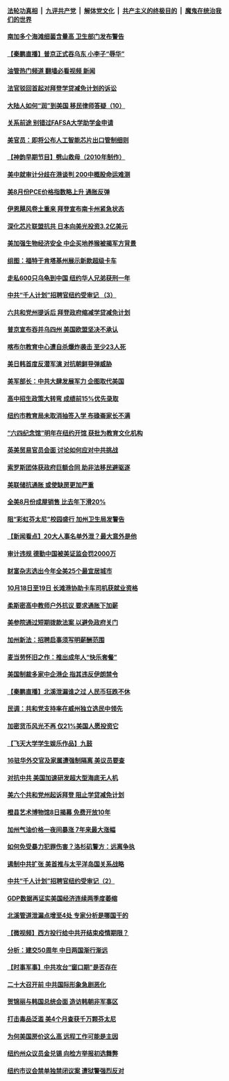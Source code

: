 ####  [法轮功真相](../../../../basic/blob/master/README.md?t=10011102) &nbsp;|&nbsp; [九评共产党](../../../../9ping.md/blob/master/README.md?t=10011102) &nbsp;|&nbsp; [解体党文化](../../../../jtdwh.md/blob/master/README.md?t=10011102)  &nbsp;|&nbsp; [共产主义的终极目的](../../../../gczydzjmd.md/blob/master/README.md?t=10011102) &nbsp;|&nbsp; [魔鬼在统治我们的世界](../../../../mgztzwmdsj.md/blob/master/README.md?t=10011102) 

#### [南加多个海滩细菌含量高 卫生部门发布警告](../pages/nsc412/n13836537.md?t=10011102) 

#### [【秦鹏直播】普京正式吞乌东 小李子“辱华”](../pages/nsc412/n13836434.md?t=10011102) 

#### [油管热门频道 翻墙必看视频 新闻](http://209.250.226.216:81/youtube.html?10011102)

#### [法官驳回首起对拜登学贷减免计划的诉讼](../pages/nsc412/n13836380.md?t=10011102) 

#### [大陆人如何“润”到美国 移民律师答疑（10）](../pages/nsc412/n13836442.md?t=10011102) 

#### [关系前途 别错过FAFSA大学助学金申请](../pages/nsc412/n13836428.md?t=10011102) 

#### [美官员：即将公布人工智能芯片出口管制细则](../pages/nsc412/n13836430.md?t=10011102) 

#### [【神韵早期节目】劈山救母（2010年制作）](../pages/nsc412/n13836386.md?t=10011102) 

#### [美中就审计分歧在港谈判 200中概股命运难测](../pages/nsc412/n13834602.md?t=10011102) 

#### [美8月份PCE价格指数略上升 通胀反弹](../pages/nsc412/n13836319.md?t=10011102) 

#### [伊恩飓风卷土重来  拜登宣布南卡州紧急状态](../pages/nsc412/n13836310.md?t=10011102) 

#### [深化芯片联盟抗共 日本向美光投资3.2亿美元](../pages/nsc412/n13836337.md?t=10011102) 

#### [美加强生物经济安全 中企买地养猴被揭军方背景](../pages/nsc412/n13836141.md?t=10011102) 

#### [组图：福特于肯塔基州展示新款超级卡车](../pages/nsc412/n13835323.md?t=10011102) 

#### [走私600只乌龟到中国 纽约华人兄弟获刑一年](../pages/nsc412/n13835917.md?t=10011102) 

#### [中共“千人计划”招聘官纽约受审记 （3）](../pages/nsc412/n13835934.md?t=10011102) 

#### [六共和党州提诉后 拜登政府缩减学贷减免计划](../pages/nsc412/n13836169.md?t=10011102) 

#### [普京宣布吞并乌四州 美国欧盟坚决不承认](../pages/nsc412/n13836171.md?t=10011102) 

#### [喀布尔教育中心遭自杀爆炸袭击 至少23人死](../pages/nsc412/n13836144.md?t=10011102) 

#### [美日韩首度反潜军演 对抗朝鲜导弹威胁](../pages/nsc412/n13836120.md?t=10011102) 

#### [美军部长：中共大肆发展军力 企图取代美国](../pages/nsc412/n13836032.md?t=10011102) 

#### [高中招生政策大转弯 成绩前15%优先录取](../pages/nsc412/n13835928.md?t=10011102) 

#### [纽约市教育局未取消抽签入学 布碌崙家长不满](../pages/nsc412/n13835944.md?t=10011102) 

#### [“六四纪念馆”明年在纽约开馆 获批为教育文化机构](../pages/nsc412/n13835932.md?t=10011102) 

#### [英美贸易官员会面 讨论如何应对中共挑战](../pages/nsc412/n13835855.md?t=10011102) 

#### [索罗斯团体获政府巨额合同 助非法移民避驱逐](../pages/nsc412/n13835735.md?t=10011102) 

#### [美联储抗通胀 或使缺房更加严重](../pages/nsc412/n13835866.md?t=10011102) 

#### [全美8月份成屋销售 比去年下滑20%](../pages/nsc412/n13835835.md?t=10011102) 

#### [阻“彩虹芬太尼”校园盛行 加州卫生局发警告](../pages/nsc412/n13835825.md?t=10011102) 

#### [【新闻看点】20大人事名单外泄？最大意外是他](../pages/nsc412/n13835496.md?t=10011102) 

#### [审计违规 德勤中国被美证监会罚2000万](../pages/nsc412/n13835766.md?t=10011102) 

#### [财富杂志选出今年全美25个最宜居城市](../pages/nsc412/n13835796.md?t=10011102) 

#### [10月18日至19日 长滩港协助卡车司机获就业资格](../pages/nsc412/n13835776.md?t=10011102) 

#### [柔斯密高中教师户外抗议 要求通胀下加薪](../pages/nsc412/n13835749.md?t=10011102) 

#### [美参院通过短期拨款法案 以避免政府关门](../pages/nsc412/n13835685.md?t=10011102) 

#### [加州新法：招聘启事须写明薪酬范围](../pages/nsc412/n13835707.md?t=10011102) 

#### [麦当劳怀旧之作：推出成年人“快乐套餐”](../pages/nsc412/n13835697.md?t=10011102) 

#### [美国制裁多家中企港企 指其违反伊朗禁令](../pages/nsc412/n13835673.md?t=10011102) 

#### [【秦鹏直播】北溪泄漏谁之过 人民币狂跌不休](../pages/nsc412/n13835698.md?t=10011102) 

#### [民调：共和党支持率在威州独立选民中领先](../pages/nsc412/n13835571.md?t=10011102) 

#### [加密货币风光不再 仅21%美国人愿投资它](../pages/nsc412/n13835696.md?t=10011102) 

#### [【飞天大学学生娱乐作品】九鼓](../pages/nsc412/n13835613.md?t=10011102) 

#### [16驻华外交官及家属遭强制隔离 美议员要查](../pages/nsc412/n13835668.md?t=10011102) 

#### [对抗中共 美国加速研发超大型海底无人机](../pages/nsc412/n13835644.md?t=10011102) 

#### [美六个共和党州起诉拜登 阻止学贷减免计划](../pages/nsc412/n13835617.md?t=10011102) 

#### [橙县艺术博物馆8日揭幕 免费开放10年](../pages/nsc412/n13835647.md?t=10011102) 

#### [加州气油价格一夜间暴涨 7年来最大涨幅](../pages/nsc412/n13835638.md?t=10011102) 

#### [如何免受暴力犯罪伤害？洛杉矶警方：远离争执](../pages/nsc412/n13834954.md?t=10011102) 

#### [遏制中共扩张 美首推与太平洋岛国关系战略](../pages/nsc412/n13835479.md?t=10011102) 

#### [中共“千人计划”招聘官纽约受审记（2）](../pages/nsc412/n13835044.md?t=10011102) 

#### [GDP数据再证实美国经济连续两季度萎缩](../pages/nsc412/n13835544.md?t=10011102) 

#### [北溪管道泄漏点增至4处 专家分析是哪国干的](../pages/nsc412/n13835543.md?t=10011102) 

#### [【微视频】西方投行给中共开结束疫情期限？](../pages/nsc412/n13834827.md?t=10011102) 

#### [分析：建交50周年 中日两国渐行渐远](../pages/nsc412/n13835405.md?t=10011102) 

#### [【时事军事】中共攻台“窗口期”是否存在](../pages/nsc412/n13835095.md?t=10011102) 

#### [二十大召开前 中共国际形象急剧恶化](../pages/nsc412/n13835240.md?t=10011102) 

#### [贺锦丽与韩国总统会面 造访韩朝非军事区](../pages/nsc412/n13835204.md?t=10011102) 

#### [打击毒品泛滥 美4个月查获千万颗芬太尼](../pages/nsc412/n13835129.md?t=10011102) 

#### [为何美国房价这么高 远程工作可能是主因](../pages/nsc412/n13834858.md?t=10011102) 

#### [纽约州众议员金兑锡 向检方举报初选舞弊](../pages/nsc412/n13835039.md?t=10011102) 

#### [纽约市议会禁单独禁闭议案 遭狱警强烈反对](../pages/nsc412/n13835020.md?t=10011102) 

<img src='http://gfw-breaker.win/goodnews/indexes/nsc412.md' width='0px' height='0px'/>

